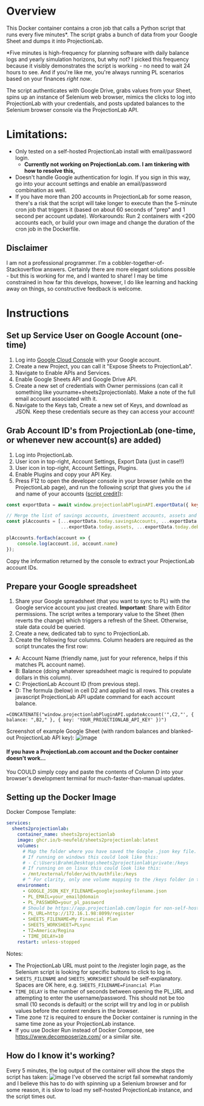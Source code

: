
# Overview 
This Docker container contains a cron job that calls a Python script that runs every five minutes*. The script grabs a bunch of data from your Google Sheet and dumps it into ProjectionLab. 

\*Five minutes is high-frequency for planning software with daily balance logs and yearly simulation horizons, but why not? I picked this frequency because it visibly demonstrates the script is working - no need to wait 24 hours to see. And if you're like me, you're always running PL scenarios based on your finances *right now*.

The script authenticates with Google Drive, grabs values from your Sheet, spins up an instance of Selenium web browser, mimics the clicks to log into ProjectionLab with your credentials, and posts updated balances to the Selenium browser console via the ProjectionLab API. 

# Limitations: 
- Only tested on a self-hosted ProjectionLab install with email/password login.
  - **Currently not working on ProjectionLab.com. I am tinkering with how to resolve this,**
- Doesn't handle Google authentication for login. If you sign in this way, go into your account settings and enable an email/password combination as well.
- If you have more than 200 accounts in ProjectionLab for some reason, there's a risk that the script will take longer to execute than the 5-minute cron job that triggers it (based on about 60 seconds of "prep" and 1 second per account update). Workarounds: Run 2 containers with <200 accounts each, or build your own image and change the duration of the cron job in the Dockerfile. 

## Disclaimer 
I am not a professional programmer. I'm a cobbler-together-of-Stackoverflow answers. Certainly there are more elegant solutions possible - but this is working for me, and I wanted to share! I may be time constrained in how far this develops, however, I do like learning and hacking away on things, so constructive feedback is welcome. 

# Instructions
## Set up Service User on Google Account (one-time)
1. Log into [Google Cloud Console](https://console.cloud.google.com/apis/dashboard) with your Google account.
2. Create a new Project, you can call it "Expose Sheets to ProjectionLab".
3. Navigate to Enable APIs and Services.
4. Enable Google Sheets API and Google Drive API.
5. Create a new set of credentials with Owner permissions (can call it something like yourname+sheets2projectionlab). Make a note of the full email account associated with it.
6. Navigate to the Keys tab, Create a new set of Keys, and download as JSON. Keep these credentials secure as they can access your account! 

## Grab Account ID's from ProjectionLab (one-time, or whenever new account(s) are added)
1. Log into ProjectionLab.
2. User icon in top-right, Account Settings, Export Data (just in case!!)
3. User icon in top-right, Account Settings, Plugins.
4. Enable Plugins and copy your API Key. 
5. Press F12 to open the developer console in your browser (while on the ProjectionLab page), and run the following script that gives you the `id` and name of your accounts ([script credit](https://github.com/georgeck/projectionlab-monarchmoney-import?tab=readme-ov-file#step-2-get-the-accountid-of-projectionlab-accounts-that-you-want-to-import)]): 

```javascript
const exportData = await window.projectionlabPluginAPI.exportData({ key: 'YOUR_PL_API_KEY' });

// Merge the list of savings accounts, investment accounts, assets and debts
const plAccounts = [...exportData.today.savingsAccounts, ...exportData.today.investmentAccounts,
                    ...exportData.today.assets, ...exportData.today.debts];

plAccounts.forEach(account => {
    console.log(account.id, account.name)
});
```
Copy the information returned by the console to extract your ProjectionLab account IDs. 

## Prepare your Google spreadsheet
1. Share your Google spreadsheet (that you want to sync to PL) with the Google service account you just created. **Important**: Share with Editor permissions. The script writes a temporary value to the Sheet (then reverts the change) which triggers a refresh of the Sheet. Otherwise, stale data could be queried. 
2. Create a new, dedicated tab to sync to ProjectionLab. 
3. Create the following four columns. Column headers are required as the script truncates the first row:

- A: Account Name (friendly name, just for your reference, helps if this matches PL account name).
- B: Balance (doing whatever spreadsheet magic is required to populate dollars in this column).
- C: ProjectionLab Account ID (from previous step).
- D: The formula (below) in cell D2 and applied to all rows. This creates a javascript ProjectionLab API update command for each account balance. 

`=CONCATENATE("window.projectionlabPluginAPI.updateAccount('",C2,"', { balance: ",B2," }, { key: 'YOUR_PROJECTIONLAB_API_KEY' })")`

Screenshot of example Google Sheet (with random balances and blanked-out ProjectionLab API key):
![image](https://github.com/user-attachments/assets/92e0259d-2b18-4504-91f9-f97da66d83a2)

#### If you have a ProjectionLab.com account and the Docker container doesn't work...
You COULD simply copy and paste the contents of Column D into your browser's development terminal for much-faster-than-manual updates. 

## Setting up the Docker Image 
Docker Compose Template:
```yaml
services:
  sheets2projectionlab:
    container_name: sheets2projectionlab
    image: ghcr.io/b-neufeld/sheets2projectionlab:latest 
    volumes:
      # Map the folder where you have saved the Google .json key file. 
      # If running on windows this could look like this:
      # - C:\Users\Brahm\Desktop\sheets2projectionlab\private:/keys
      # If running on on linux this could look like this: 
      - /mnt/external/folder/with/authfile:/keys
      # ^ For clarity, only one volume mapping to the /keys folder in the container is required. 
    environment:
      - GOOGLE_JSON_KEY_FILENAME=googlejsonkeyfilename.json
      - PL_EMAIL=your_email@domain
      - PL_PASSWORD=your_pl_password
      # Should be https://app.projectionlab.com/login for non-self-hosted (not tested)
      - PL_URL=http://172.16.1.98:8099/register
      - SHEETS_FILENAME=My Financial Plan
      - SHEETS_WORKSHEET=PLsync
      - TZ=America/Regina
      - TIME_DELAY=10
    restart: unless-stopped
```
Notes:
- The ProjectionLab URL must point to the /register login page, as the Selenium script is looking for specific buttons to click to log in. 
- `SHEETS_FILENAME` and `SHEETS_WORKSHEET` should be self-explanatory. Spaces are OK here, e.g. `SHEETS_FILENAME=Financial Plan`
- `TIME_DELAY` is the number of seconds between opening the PL_URL and attempting to enter the username/password. This should not be too small (10 seconds is default) or the script will try and log in or publish values before the content renders in the browser.
- Time zone `TZ` is required to ensure the Docker container is running in the same time zone as your ProjectionLab instance. 
- If you use Docker Run instead of Docker Compose, see https://www.decomposerize.com/ or a similar site.

## How do I know it's working? 
Every 5 minutes, the log output of the container will show the steps the script has taken:
![image](https://github.com/user-attachments/assets/2fac639f-e465-41b3-bc32-028f300a4d47)
I've observed the script fail somewhat randomly and I believe this has to do with spinning up a Selenium browser and for some reason, it is slow to load my self-hosted ProjectionLab instance, and the script times out.  

